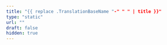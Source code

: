 ```yaml
---
title: "{{ replace .TranslationBaseName "-" " " | title }}"
type: "static"
url: ""
draft: false
hidden: true
---
```

